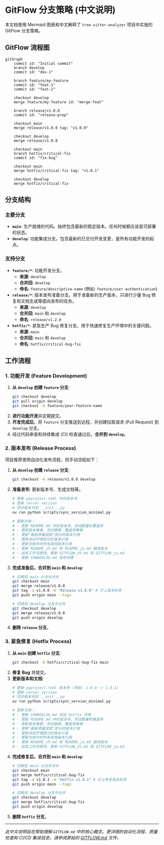 # GitFlow 分支策略 (中文说明)

本文档使用 Mermaid 图表和中文解释了 `tree-sitter-analyzer` 项目中实施的 GitFlow 分支策略。

## GitFlow 流程图

```mermaid
gitGraph
    commit id: "Initial commit"
    branch develop
    commit id: "dev-1"

    branch feature/my-feature
    commit id: "feat-1"
    commit id: "feat-2"

    checkout develop
    merge feature/my-feature id: "merge-feat"

    branch release/v1.0.0
    commit id: "release-prep"

    checkout main
    merge release/v1.0.0 tag: "v1.0.0"

    checkout develop
    merge release/v1.0.0

    checkout main
    branch hotfix/critical-fix
    commit id: "fix-bug"

    checkout main
    merge hotfix/critical-fix tag: "v1.0.1"

    checkout develop
    merge hotfix/critical-fix
```

## 分支结构

### 主要分支

- **`main`**: 生产就绪的代码。始终包含最新的稳定版本。任何时候都应该是可部署的状态。
- **`develop`**: 功能集成分支。包含最新的已交付开发变更，是所有功能开发的起点。

### 支持分支

- **`feature/*`**: 功能开发分支。
    - **来源**: `develop`
    - **合并回**: `develop`
    - **命名**: `feature/descriptive-name` (例如: `feature/user-authentication`)
- **`release/*`**: 版本发布准备分支。用于准备新的生产版本，只进行少量 Bug 修复和文档生成等面向发布的任务。
    - **来源**: `develop`
    - **合并回**: `main` 和 `develop`
    - **命名**: `release/v1.2.0`
- **`hotfix/*`**: 紧急生产 Bug 修复分支。用于快速修复生产环境中的关键问题。
    - **来源**: `main`
    - **合并回**: `main` 和 `develop`
    - **命名**: `hotfix/critical-bug-fix`

## 工作流程

### 1. 功能开发 (Feature Development)

1.  **从 `develop` 创建 `feature` 分支**:
    ```bash
    git checkout develop
    git pull origin develop
    git checkout -b feature/your-feature-name
    ```
2.  **进行功能开发**并定期提交。
3.  **开发完成后**，将 `feature` 分支推送到远程，并创建拉取请求 (Pull Request) 到 `develop` 分支。
4.  经过代码审查和持续集成 (CI) 检查通过后，**合并到 `develop`**。

### 2. 版本发布 (Release Process)

项目推荐使用自动化发布流程，但手动流程如下：

1.  **从 `develop` 创建 `release` 分支**:
    ```bash
    git checkout -b release/v1.0.0 develop
    ```
2.  **准备发布**: 更新版本号、生成文档等。
    ```bash
    # 更新 pyproject.toml 中的版本号
    # 更新 server_version
    # 同步版本号到 __init__.py
    uv run python scripts/sync_version_minimal.py

    # 更新文档：
    # - 更新 README.md 中的版本号、测试数量和覆盖率
    # - 更新版本徽章、测试徽章、覆盖率徽章
    # - 更新"最新质量成就"部分的版本引用
    # - 更新测试环境部分的版本引用
    # - 更新文档中的所有其他版本引用
    # - 更新 README_zh.md 和 README_ja.md 翻译版本
    # - 如有工作流更改，更新 GITFLOW_zh.md 和 GITFLOW_ja.md
    # - 更新 CHANGELOG.md 发布详情
    ```
3.  **完成准备后，合并到 `main` 和 `develop`**:
    ```bash
    # 切换到 main 分支并合并
    git checkout main
    git merge release/v1.0.0
    git tag -a v1.0.0 -m "Release v1.0.0" # 打上版本标签
    git push origin main --tags

    # 切换到 develop 分支并合并
    git checkout develop
    git merge release/v1.0.0
    git push origin develop
    ```
4.  **删除 `release` 分支**。

### 3. 紧急修复 (Hotfix Process)

1.  **从 `main` 创建 `hotfix` 分支**:
    ```bash
    git checkout -b hotfix/critical-bug-fix main
    ```
2.  **修复 Bug** 并提交。
3.  **更新版本和文档**:
    ```bash
    # 更新 pyproject.toml 版本号 (例如: 1.0.0 -> 1.0.1)
    # 更新 server_version
    # 同步版本号到 __init__.py
    uv run python scripts/sync_version_minimal.py

    # 更新文档：
    # - 更新 CHANGELOG.md 添加 hotfix 详情
    # - 更新 README.md 中的版本号、测试数量和覆盖率
    # - 更新版本徽章、测试徽章、覆盖率徽章
    # - 更新"最新质量成就"部分的版本引用
    # - 更新测试环境部分的版本引用
    # - 更新文档中的所有其他版本引用
    # - 更新 README_zh.md 和 README_ja.md 翻译版本
    # - 如有工作流更改，更新 GITFLOW_zh.md 和 GITFLOW_ja.md
    ```
4.  **完成修复后，合并到 `main` 和 `develop`**:
    ```bash
    # 切换到 main 分支并合并
    git checkout main
    git merge hotfix/critical-bug-fix
    git tag -a v1.0.1 -m "Hotfix v1.0.1" # 打上修复版本标签
    git push origin main --tags

    # 切换到 develop 分支并合并
    git checkout develop
    git merge hotfix/critical-bug-fix
    git push origin develop
    ```
5.  **删除 `hotfix` 分支**。

---

*此中文说明旨在帮助理解 `GITFLOW.md` 中的核心概念。更详细的自动化流程、质量检查和 CI/CD 集成信息，请参阅原始的 [GITFLOW.md](GITFLOW.md) 文件。*
